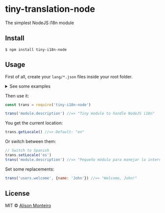 # tiny-translation-node
The simplest NodeJS i18n module

## Install

```
$ npm install tiny-i18n-node
```

## Usage

First of all, create your `lang/*.json` files inside your root folder.

<details><summary>See some examples</summary>
<p>

en.json

```json
{
  "module": {
    "description": "The simplest NodeJS i18n module"
  },
  "users": {
    "welcome": "Welcome, :name!"
  }
}
```

es.json
```json
{
  "module": {
    "description": "El módulo de internacionalización NodeJS más sencillo"
  },
  "users": {
    "welcome": "¡Bienvenido, :name!"
  }
}
```

br.json
```json
{
  "module": {
    "description": "O mais simples módulo de internacionalização utilizando NodeJS"
  },
  "users": {
    "welcome": "Bem-vindo, :name!"
  }
}
```
</p>
</details>

Then use it:

```javascript
const trans = require('tiny-i18n-node')

trans('module.description') //=> "Tiny module to handle NodeJS i18n"
```

You get the current location:

```javascript
trans.getLocale() //=> Default: "en"
```

Or switch between them:

```javascript
// Switch to Spanish
trans.setLocale('es')
trans('module.description') //=> "Pequeño módulo para manejar la internacionalización de Node JS"
```

Set some replacements:

```javascript
trans('users.welcome', {name: 'John'}) //=> "Welcome, John!"
```

## License

MIT © [Alison Monteiro](https://alisonmonteiro.com.br/)
